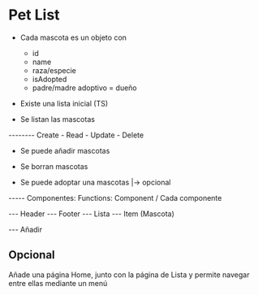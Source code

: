 # Pet List

- Cada mascota es un objeto con

  - id
  - name
  - raza/especie
  - isAdopted
  - padre/madre adoptivo = dueño

- Existe una lista inicial (TS)

- Se listan las mascotas

-------- Create - Read - Update - Delete

- Se puede añadir mascotas

- Se borran mascotas

- Se puede adoptar una mascotas |-> opcional

----- Componentes: Functions: Component / Cada componente

--- Header
--- Footer
--- Lista
--- Item (Mascota)

--- Añadir

## Opcional

Añade una página Home, junto con la página de Lista y permite navegar entre ellas mediante un menú
